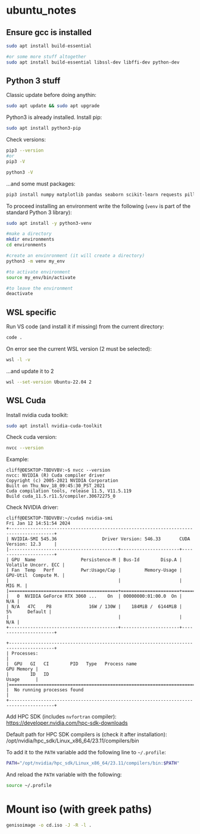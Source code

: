 # ubuntu_notes
## Ensure gcc is installed
```sh
sudo apt install build-essential

#or some more stuff altogether
sudo apt install build-essential libssl-dev libffi-dev python-dev
```

## Python 3 stuff

Classic update before doing anythin:
```sh
sudo apt update && sudo apt upgrade
```

Python3 is already installed. Install pip:
```sh
sudo apt install python3-pip
```

Check versions:
```sh
pip3 --version
#or
pip3 -V

python3 -V
```

...and some must packages:
```sh
pip3 install numpy matplotlib pandas seaborn scikit-learn requests pillow
```

To proceed installing an environment write the following (`venv` is part of the standard Python 3 library):
```sh
sudo apt install -y python3-venv

#make a directory
mkdir environments
cd environments

#create an envinronment (it will create a directory)
python3 -m venv my_env

#to activate environment
source my_env/bin/activate

#to leave the environment
deactivate
```

## WSL specific
Run VS code (and install it if missing) from the current directory:
```sh
code .
```
On error see the current WSL version (2 must be selected):
```sh
wsl -l -v
```
...and update it to 2
```sh
wsl --set-version Ubuntu-22.04 2
```

## WSL Cuda

Install nvidia cuda toolkit:
```sh
sudo apt install nvidia-cuda-toolkit
```

Check cuda version:
```sh
nvcc --version
```

Example:
```console
cliff@DESKTOP-TBDVVBV:~$ nvcc --version
nvcc: NVIDIA (R) Cuda compiler driver
Copyright (c) 2005-2021 NVIDIA Corporation
Built on Thu_Nov_18_09:45:30_PST_2021
Cuda compilation tools, release 11.5, V11.5.119
Build cuda_11.5.r11.5/compiler.30672275_0
```

Check NVIDIA driver:
```console
cliff@DESKTOP-TBDVVBV:~/cuda$ nvidia-smi
Fri Jan 12 14:51:54 2024
+---------------------------------------------------------------------------------------+
| NVIDIA-SMI 545.36                 Driver Version: 546.33       CUDA Version: 12.3     |
|-----------------------------------------+----------------------+----------------------+
| GPU  Name                 Persistence-M | Bus-Id        Disp.A | Volatile Uncorr. ECC |
| Fan  Temp   Perf          Pwr:Usage/Cap |         Memory-Usage | GPU-Util  Compute M. |
|                                         |                      |               MIG M. |
|=========================================+======================+======================|
|   0  NVIDIA GeForce RTX 3060 ...    On  | 00000000:01:00.0  On |                  N/A |
| N/A   47C    P8              16W / 130W |    184MiB /  6144MiB |      5%      Default |
|                                         |                      |                  N/A |
+-----------------------------------------+----------------------+----------------------+

+---------------------------------------------------------------------------------------+
| Processes:                                                                            |
|  GPU   GI   CI        PID   Type   Process name                            GPU Memory |
|        ID   ID                                                             Usage      |
|=======================================================================================|
|  No running processes found                                                           |
+---------------------------------------------------------------------------------------+
```

Add HPC SDK (includes `nvfortran` compiler):
https://developer.nvidia.com/hpc-sdk-downloads

Default path for HPC SDK compilers is (check it after installation):
/opt/nvidia/hpc_sdk/Linux_x86_64/23.11/compilers/bin

To add it to the `PATH` variable add the following line to `~/.profile`:
```bash
PATH="/opt/nvidia/hpc_sdk/Linux_x86_64/23.11/compilers/bin:$PATH"
```
And reload the `PATH` variable with the following:
```sh
source ~/.profile
```


# Mount iso (with greek paths)

```bash
genisoimage -o cd.iso -J -R -l .
```
